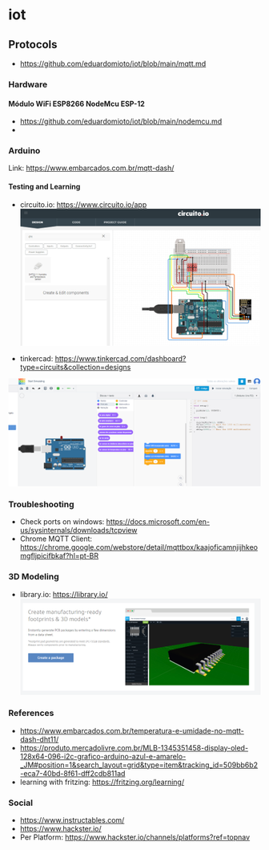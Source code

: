 # iot

## Protocols

- https://github.com/eduardomioto/iot/blob/main/mqtt.md

### Hardware 

#### Módulo WiFi ESP8266 NodeMcu ESP-12

- https://github.com/eduardomioto/iot/blob/main/nodemcu.md
- 
### Arduino

Link: https://www.embarcados.com.br/mqtt-dash/

#### Testing and Learning

- circuito.io: https://www.circuito.io/app
![circuito_io](docs/images/circuito_io.PNG)

- tinkercad: https://www.tinkercad.com/dashboard?type=circuits&collection=designs

![tinkercad](docs/images/tinkercad.PNG)

### Troubleshooting

- Check ports on windows: https://docs.microsoft.com/en-us/sysinternals/downloads/tcpview
- Chrome MQTT Client: https://chrome.google.com/webstore/detail/mqttbox/kaajoficamnjijhkeomgfljpicifbkaf?hl=pt-BR

### 3D Modeling

- library.io: https://library.io/
![library_io](docs/images/library_io.png)

### References 

- https://www.embarcados.com.br/temperatura-e-umidade-no-mqtt-dash-dht11/
- https://produto.mercadolivre.com.br/MLB-1345351458-display-oled-128x64-096-i2c-grafico-arduino-azul-e-amarelo-_JM#position=1&search_layout=grid&type=item&tracking_id=509bb6b2-eca7-40bd-8f61-dff2cdb811ad
- learning with fritzing: https://fritzing.org/learning/

### Social 

- https://www.instructables.com/
- https://www.hackster.io/
- Per Platform: https://www.hackster.io/channels/platforms?ref=topnav
